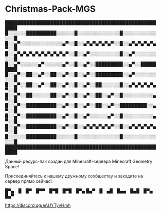 # Christmas-Pack-MGS

██████████████████████████████████████████████████████
█░░░░░░██████████░░░░░░█░░░░░░░░░░░░░░█░░░░░░░░░░░░░░█
█░░▄▀░░░░░░░░░░░░░░▄▀░░█░░▄▀▄▀▄▀▄▀▄▀░░█░░▄▀▄▀▄▀▄▀▄▀░░█
█░░▄▀▄▀▄▀▄▀▄▀▄▀▄▀▄▀▄▀░░█░░▄▀░░░░░░░░░░█░░▄▀░░░░░░░░░░█
█░░▄▀░░░░░░▄▀░░░░░░▄▀░░█░░▄▀░░█████████░░▄▀░░█████████
█░░▄▀░░██░░▄▀░░██░░▄▀░░█░░▄▀░░█████████░░▄▀░░░░░░░░░░█
█░░▄▀░░██░░▄▀░░██░░▄▀░░█░░▄▀░░██░░░░░░█░░▄▀▄▀▄▀▄▀▄▀░░█
█░░▄▀░░██░░░░░░██░░▄▀░░█░░▄▀░░██░░▄▀░░█░░░░░░░░░░▄▀░░█
█░░▄▀░░██████████░░▄▀░░█░░▄▀░░██░░▄▀░░█████████░░▄▀░░█
█░░▄▀░░██████████░░▄▀░░█░░▄▀░░░░░░▄▀░░█░░░░░░░░░░▄▀░░█
█░░▄▀░░██████████░░▄▀░░█░░▄▀▄▀▄▀▄▀▄▀░░█░░▄▀▄▀▄▀▄▀▄▀░░█
█░░░░░░██████████░░░░░░█░░░░░░░░░░░░░░█░░░░░░░░░░░░░░█
██████████████████████████████████████████████████████

Данный ресурс-пак создан для Minecraft-сервера Minecraft Geometry Space!

Присоединяйтесь к нашему дружному сообществу и заходите на сервер прямо сейчас!

█▀▄ █ █▀ █▀▀ █▀█ █▀█ █▀▄
█▄▀ █ ▄█ █▄▄ █▄█ █▀▄ █▄▀

https://discord.gg/eAUYTyvHmh
